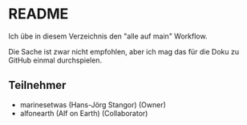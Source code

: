 # README

Ich übe in diesem Verzeichnis den "alle auf main" Workflow.

Die Sache ist zwar nicht empfohlen, aber ich mag das für die Doku zu GitHub einmal durchspielen.

## Teilnehmer

- marinesetwas (Hans-Jörg Stangor) (Owner)
- alfonearth (Alf on Earth) (Collaborator)
